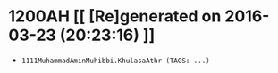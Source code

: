 # 1200AH [[ [Re]generated on 2016-03-23 (20:23:16) ]]

* `1111MuhammadAminMuhibbi.KhulasaAthr (TAGS: ...)`
